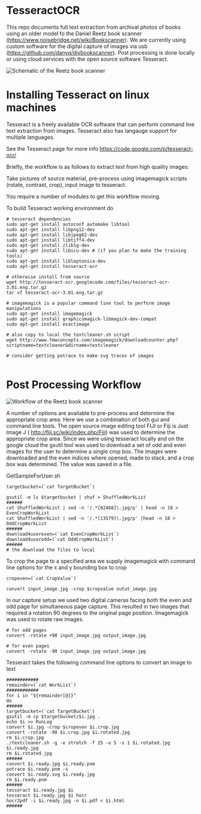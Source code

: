 TesseractOCR
============

This repo documents full text extraction from archival photos of books using an older model fo the Daniel Reetz book scanner (https://www.noisebridge.net/wiki/Bookscanner). We are currently using custom software for the digital capture of images via usb (https://github.com/danyq/diybookscanner). Post processing is done locally or using cloud services with the open source software Tesseract.

![Schematic of the Reetz book scanner](https://github.com/andrewdefries/TesseractOCR/blob/master/Reetz_Scanner_schematic.png)

Installing Tesseract on linux machines
======================================

Tesseract is a freely available OCR software that can perform command line text extraction from images. Tesseract also has langauge support for multiple languages. 

See the Tesseract page for more info  https://code.google.com/p/tesseract-ocr/ 

Briefly, the workflow is as follows to extract text from high quality images:

Take pictures of source material, pre-process using imagemagick scripts (rotate, contrast, crop), input image to tesseract. 

You require a number of modules to get this workflow moving.

To build Tesseract working environment do
```
# tesseract dependencies
sudo apt-get install autoconf automake libtool
sudo apt-get install libpng12-dev
sudo apt-get install libjpeg62-dev
sudo apt-get install libtiff4-dev
sudo apt-get install zlib1g-dev
sudo apt-get install libicu-dev # (if you plan to make the training tools)
sudo apt-get install libleptonica-dev
sudo apt-get install tesseract-ocr

# otherwise install from source
wget http://tesseract-ocr.googlecode.com/files/tesseract-ocr-3.01.eng.tar.gz
tar xf tesseract-ocr-3.01.eng.tar.gz

# imagemagick is a popular command line tool to perform image manipulations
sudo apt-get install imagemagick
sudo apt-get install graphicsmagick-libmagick-dev-compat
sudo apt-get install exactimage

# also copy to local the textcleaner.sh script
wget http://www.fmwconcepts.com/imagemagick/downloadcounter.php?scriptname=textcleaner&dirname=textcleaner

# consider getting potrace to make svg traces of images
 
```

Post Processing Workflow
========================

![Workflow of the Reetz book scanner](https://github.com/andrewdefries/TesseractOCR/blob/master/ReetzWorkFlow.png)

A number of options are available to pre-process and determine the appropriate crop area. Here we use a combination of both gui and command line tools. The open source image editing tool FIJI or Fiji is Just Image J ( http://fiji.sc/wiki/index.php/Fiji) was used to determine the appropriate crop area. Since we were using tesseract locally and on the google cloud the gsutil tool was used to download a set of odd and even images for the user to determine a single crop box. The images were downloaded and the even indices where opened, made to stack, and a crop box was determined. The value was saved in a file.

GetSampleForUser.sh
```
targetbucket=(`cat TargetBucket`)

gsutil -m ls $targetbucket | shuf > ShuffledWorkList
######
cat ShuffledWorkList | sed -n '/.*[02468]\.jpg/p' | head -n 18 > EvenCropWorkList
cat ShuffledWorkList | sed -n '/.*[13579]\.jpg/p' |head -n 18 > OddCropWorkList
######
download4usereven=(`cat EvenCropWorkList`) 
download4userodd=(`cat OddCropWorkList`) 
######
# the download the files to local 
```

To crop the page to a specified area we supply imagemagick with command line options for the x and y bounding box to crop
```
cropeven=(`cat CropValue`)

convert input_image.jpg -crop $cropvalue outut_image.jpg
```

In our capture setup we used two digital cameras facing both the even and odd page for simultaneous page capture. This resulted in two images that required a rotation 90 degrees to the original page position. Imagemagick was used to rotate raw images.

```
# for odd pages
convert -rotate +90 input_image.jpg output_image.jpg

# for even pages
convert -rotate -90 input_image.jpg output_image.jpg

```

Tesseract takes the following command line options to convert an image to text
```
############
remainder=(`cat WorkList`)
############
for i in "${remainder[@]}"
do
######
targetbucket=(`cat TargetBucket`)
gsutil -m cp $targetbucket/$i.jpg .
echo $i >> RunLog
convert $i.jpg -crop $cropeven $i.crop.jpg 
convert -rotate -90 $i.crop.jpg $i.rotated.jpg
rm $i.crop.jpg
./textcleaner.sh -g -e stretch -f 25 -o 5 -s 1 $i.rotated.jpg $i.ready.jpg
rm $i.rotated.jpg
######
convert $i.ready.jpg $i.ready.pnm
potrace $i.ready.pnm -s
convert $i.ready.svg $i.ready.jpg
rm $i.ready.pnm
######
tesseract $i.ready.jpg $i
tesseract $i.ready.jpg $i hocr
hocr2pdf -i $i.ready.jpg -o $i.pdf < $i.html
######
```

